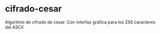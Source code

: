 # cifrado-cesar
Algoritmo de cifrado de cesar. Con interfaz gráfica para los 256 caracteres del ASCII
